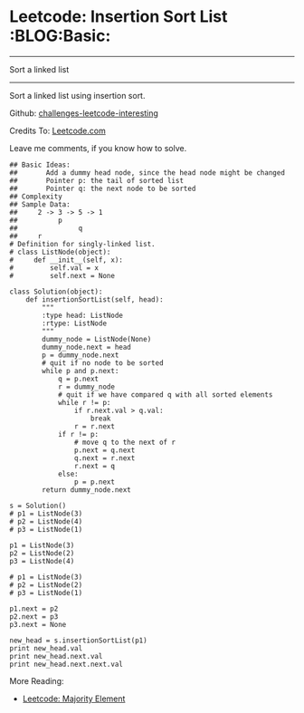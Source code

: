 # Leetcode: Insertion Sort List     :BLOG:Basic:


---

Sort a linked list  

---

Sort a linked list using insertion sort.  

Github: [challenges-leetcode-interesting](https://github.com/DennyZhang/challenges-leetcode-interesting/tree/master/insertion-sort-list)  

Credits To: [Leetcode.com](https://leetcode.com/problems/insertion-sort-list/description/)  

Leave me comments, if you know how to solve.  

    ## Basic Ideas: 
    ##       Add a dummy head node, since the head node might be changed
    ##       Pointer p: the tail of sorted list
    ##       Pointer q: the next node to be sorted
    ## Complexity
    ## Sample Data:
    ##     2 -> 3 -> 5 -> 1
    ##          p
    ##               q
    ##     r
    # Definition for singly-linked list.
    # class ListNode(object):
    #     def __init__(self, x):
    #         self.val = x
    #         self.next = None
    
    class Solution(object):
        def insertionSortList(self, head):
            """
            :type head: ListNode
            :rtype: ListNode
            """
            dummy_node = ListNode(None)
            dummy_node.next = head
            p = dummy_node.next
            # quit if no node to be sorted
            while p and p.next:
                q = p.next
                r = dummy_node
                # quit if we have compared q with all sorted elements
                while r != p:
                    if r.next.val > q.val:
                        break
                    r = r.next
                if r != p:
                    # move q to the next of r
                    p.next = q.next
                    q.next = r.next
                    r.next = q
                else:
                    p = p.next
            return dummy_node.next
    
    s = Solution()
    # p1 = ListNode(3)
    # p2 = ListNode(4)
    # p3 = ListNode(1)
    
    p1 = ListNode(3)
    p2 = ListNode(2)
    p3 = ListNode(4)
    
    # p1 = ListNode(3)
    # p2 = ListNode(2)
    # p3 = ListNode(1)
    
    p1.next = p2
    p2.next = p3
    p3.next = None
    
    new_head = s.insertionSortList(p1)
    print new_head.val
    print new_head.next.val
    print new_head.next.next.val

More Reading:  
-   [Leetcode: Majority Element](http://brain.dennyzhang.com/majority-element/)